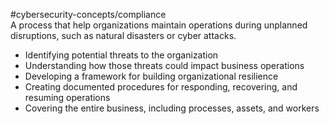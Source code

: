 #cybersecurity-concepts/compliance  
A process that help organizations maintain operations during unplanned disruptions, such as natural disasters or cyber attacks.

- Identifying potential threats to the organization
- Understanding how those threats could impact business operations
- Developing a framework for building organizational resilience
- Creating documented procedures for responding, recovering, and resuming operations
- Covering the entire business, including processes, assets, and workers